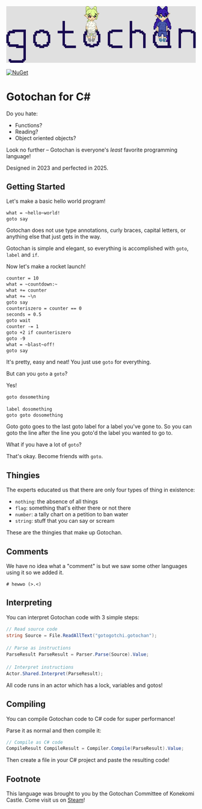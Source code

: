 <img src="https://github.com/gotochan-org/GotochanCs/blob/main/Assets/GotochanIcon2x.png?raw=true">

[![NuGet](https://img.shields.io/nuget/v/GotochanCs.svg)](https://www.nuget.org/packages/GotochanCs)

# Gotochan for C#

Do you hate:

- Functions?
- Reading?
- Object oriented objects?

Look no further – Gotochan is everyone's *least* favorite programming language!

Designed in 2023 and perfected in 2025.

## Getting Started

Let's make a basic hello world program!

```gotochan
what = ~hello~world!
goto say
```

Gotochan does not use type annotations, curly braces, capital letters, or anything else that just gets in the way.

Gotochan is simple and elegant, so everything is accomplished with `goto`, `label` and `if`.

Now let's make a rocket launch!

```gotochan
counter = 10
what = ~countdown:~
what += counter
what += ~\n
goto say
counteriszero = counter == 0
seconds = 0.5
goto wait
counter -= 1
goto +2 if counteriszero
goto -9
what = ~blast~off!
goto say
```

It's pretty, easy and neat! You just use `goto` for everything.

But can you `goto` a `goto`?

Yes!

```gotochan
goto dosomething

label dosomething
goto goto dosomething
```

Goto goto goes to the last goto label for a label you've gone to.
So you can goto the line after the line you goto'd the label you wanted to go to.

What if you have a lot of `goto`?

That's okay. Become friends with `goto`.

## Thingies

The experts educated us that there are only four types of thing in existence:

- `nothing`: the absence of all things
- `flag`: something that's either there or not there
- `number`: a tally chart on a petition to ban water
- `string`: stuff that you can say or scream

These are the thingies that make up Gotochan.

## Comments

We have no idea what a "comment" is but we saw some other languages using it so we added it.

```gotochan
# hewwo (>.<)
```

## Interpreting

You can interpret Gotochan code with 3 simple steps:

```cs
// Read source code
string Source = File.ReadAllText("gotogotchi.gotochan");

// Parse as instructions
ParseResult ParseResult = Parser.Parse(Source).Value;

// Interpret instructions
Actor.Shared.Interpret(ParseResult);
```

All code runs in an actor which has a lock, variables and gotos!

## Compiling

You can compile Gotochan code to C# code for super performance!

Parse it as normal and then compile it:

```cs
// Compile as C# code
CompileResult CompileResult = Compiler.Compile(ParseResult).Value;
```

Then create a file in your C# project and paste the resulting code!

## Footnote

This language was brought to you by the Gotochan Committee of Konekomi Castle.
Come visit us on [Steam](https://store.steampowered.com/app/3812300)!